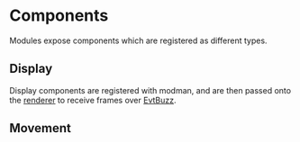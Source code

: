 # Components

Modules expose components which are registered as different types.

## Display

Display components are registered with modman, and are then passed onto the [renderer](/docs/components/clover-hub/server/renderer/intro) to receive frames over [EvtBuzz](/docs/components/clover-hub/server/evtbuzz/intro).

## Movement

